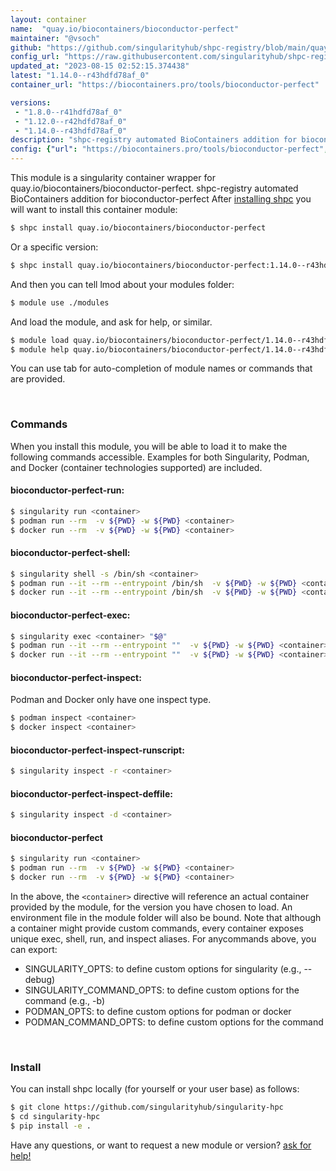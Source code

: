 ```yaml
---
layout: container
name:  "quay.io/biocontainers/bioconductor-perfect"
maintainer: "@vsoch"
github: "https://github.com/singularityhub/shpc-registry/blob/main/quay.io/biocontainers/bioconductor-perfect/container.yaml"
config_url: "https://raw.githubusercontent.com/singularityhub/shpc-registry/main/quay.io/biocontainers/bioconductor-perfect/container.yaml"
updated_at: "2023-08-15 02:52:15.374438"
latest: "1.14.0--r43hdfd78af_0"
container_url: "https://biocontainers.pro/tools/bioconductor-perfect"

versions:
 - "1.8.0--r41hdfd78af_0"
 - "1.12.0--r42hdfd78af_0"
 - "1.14.0--r43hdfd78af_0"
description: "shpc-registry automated BioContainers addition for bioconductor-perfect"
config: {"url": "https://biocontainers.pro/tools/bioconductor-perfect", "maintainer": "@vsoch", "description": "shpc-registry automated BioContainers addition for bioconductor-perfect", "latest": {"1.14.0--r43hdfd78af_0": "sha256:80bc69662bcc89fb100ed698905e6947cbf2a1db7a7a0d5f85c869d409087652"}, "tags": {"1.8.0--r41hdfd78af_0": "sha256:026931eaa4e12388fabbd42f705aebec2ad859957291a42d17fbd9a92cf88e71", "1.12.0--r42hdfd78af_0": "sha256:e1c2e62b30151fac17803a3373530c2376f898da6b801e6c286bd96c5c64c699", "1.14.0--r43hdfd78af_0": "sha256:80bc69662bcc89fb100ed698905e6947cbf2a1db7a7a0d5f85c869d409087652"}, "docker": "quay.io/biocontainers/bioconductor-perfect"}
---
```


This module is a singularity container wrapper for quay.io/biocontainers/bioconductor-perfect.
shpc-registry automated BioContainers addition for bioconductor-perfect
After [installing shpc](#install) you will want to install this container module:


```bash
$ shpc install quay.io/biocontainers/bioconductor-perfect
```

Or a specific version:

```bash
$ shpc install quay.io/biocontainers/bioconductor-perfect:1.14.0--r43hdfd78af_0
```

And then you can tell lmod about your modules folder:

```bash
$ module use ./modules
```

And load the module, and ask for help, or similar.

```bash
$ module load quay.io/biocontainers/bioconductor-perfect/1.14.0--r43hdfd78af_0
$ module help quay.io/biocontainers/bioconductor-perfect/1.14.0--r43hdfd78af_0
```

You can use tab for auto-completion of module names or commands that are provided.

<br>

### Commands

When you install this module, you will be able to load it to make the following commands accessible.
Examples for both Singularity, Podman, and Docker (container technologies supported) are included.

#### bioconductor-perfect-run:

```bash
$ singularity run <container>
$ podman run --rm  -v ${PWD} -w ${PWD} <container>
$ docker run --rm  -v ${PWD} -w ${PWD} <container>
```

#### bioconductor-perfect-shell:

```bash
$ singularity shell -s /bin/sh <container>
$ podman run --it --rm --entrypoint /bin/sh  -v ${PWD} -w ${PWD} <container>
$ docker run --it --rm --entrypoint /bin/sh  -v ${PWD} -w ${PWD} <container>
```

#### bioconductor-perfect-exec:

```bash
$ singularity exec <container> "$@"
$ podman run --it --rm --entrypoint ""  -v ${PWD} -w ${PWD} <container> "$@"
$ docker run --it --rm --entrypoint ""  -v ${PWD} -w ${PWD} <container> "$@"
```

#### bioconductor-perfect-inspect:

Podman and Docker only have one inspect type.

```bash
$ podman inspect <container>
$ docker inspect <container>
```

#### bioconductor-perfect-inspect-runscript:

```bash
$ singularity inspect -r <container>
```

#### bioconductor-perfect-inspect-deffile:

```bash
$ singularity inspect -d <container>
```



#### bioconductor-perfect

```bash
$ singularity run <container>
$ podman run --rm  -v ${PWD} -w ${PWD} <container>
$ docker run --rm  -v ${PWD} -w ${PWD} <container>
```


In the above, the `<container>` directive will reference an actual container provided
by the module, for the version you have chosen to load. An environment file in the
module folder will also be bound. Note that although a container
might provide custom commands, every container exposes unique exec, shell, run, and
inspect aliases. For anycommands above, you can export:

 - SINGULARITY_OPTS: to define custom options for singularity (e.g., --debug)
 - SINGULARITY_COMMAND_OPTS: to define custom options for the command (e.g., -b)
 - PODMAN_OPTS: to define custom options for podman or docker
 - PODMAN_COMMAND_OPTS: to define custom options for the command

<br>

### Install

You can install shpc locally (for yourself or your user base) as follows:

```bash
$ git clone https://github.com/singularityhub/singularity-hpc
$ cd singularity-hpc
$ pip install -e .
```

Have any questions, or want to request a new module or version? [ask for help!](https://github.com/singularityhub/singularity-hpc/issues)